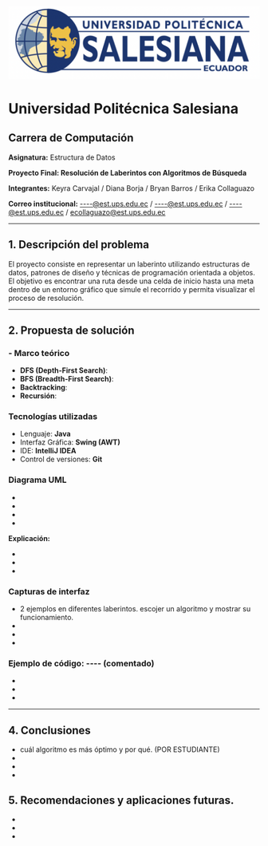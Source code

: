 ![Logo de la universidad](Logo.png)
# Universidad Politécnica Salesiana

## Carrera de Computación
**Asignatura:** Estructura de Datos  

**Proyecto Final: Resolución de Laberintos con Algoritmos de Búsqueda**

**Integrantes:** Keyra Carvajal / Diana Borja / Bryan Barros / Erika Collaguazo 

**Correo institucional:**  ----@est.ups.edu.ec /  ----@est.ups.edu.ec /  ----@est.ups.edu.ec / ecollaguazo@est.ups.edu.ec

---

## 1. Descripción del problema

El proyecto consiste en representar un laberinto utilizando estructuras de datos, patrones de diseño y técnicas de programación orientada a objetos. El objetivo es encontrar una ruta desde una celda de inicio hasta una meta dentro de un entorno gráfico que simule el recorrido y permita visualizar el proceso de resolución.

---

## 2. Propuesta de solución

### - Marco teórico

- **DFS (Depth-First Search)**: 
- **BFS (Breadth-First Search)**: 
- **Backtracking**: 
- **Recursión**: 

### Tecnologías utilizadas

- Lenguaje: **Java**
- Interfaz Gráfica: **Swing (AWT)**
- IDE: **IntelliJ IDEA**
- Control de versiones: **Git**

### Diagrama UML
-
-
-
-


**Explicación:**

-
-
-
### Capturas de interfaz
- 2 ejemplos en diferentes laberintos. escojer un algoritmo y mostrar su funcionamiento.
-
-
-

### Ejemplo de código: ---- (comentado)

-
-
-
---

## 4. Conclusiones
- cuál algoritmo es más óptimo y por qué. (POR ESTUDIANTE)
-
-
-

## 5. Recomendaciones y aplicaciones futuras.
-
-
-